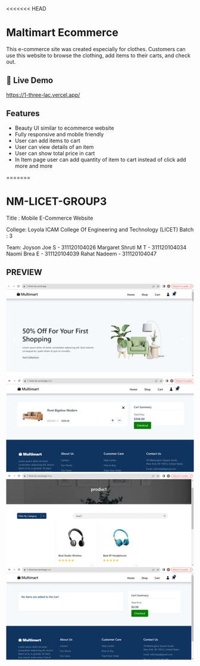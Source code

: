 <<<<<<< HEAD
# Maltimart Ecommerce
This e-commerce site was created especially for clothes. Customers can use this website to browse the clothing, add items to their carts, and check out.

## 📌 Live Demo
https://1-three-lac.vercel.app/

## Features
- Beauty UI similar to ecommerce website
- Fully responsive and mobile friendly
- User can add items to cart
- User can view details of an item
- User can show total price in cart
- In Item page user can add quantity of item to cart instead of click add more and more 

=======
# NM-LICET-GROUP3

 Title  : Mobile E-Commerce Website

 College: Loyola ICAM College Of Engineering and Technology (LICET)
 Batch  : 3

 Team:
 Joyson Joe S - 311120104026
 Margaret Shruti M T - 311120104034
 Naomi Brea E - 311120104039
 Rahat Nadeem - 311120104047

 ## PREVIEW

![Alt text](image-1.png)
![Alt text](image.png)
![Alt text](image-2.png)
![Alt text](image-3.png)




